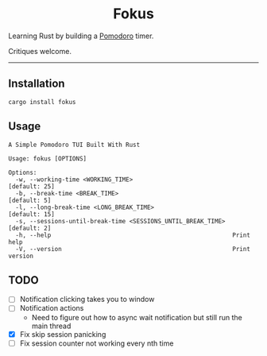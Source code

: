 <h1 align="center">Fokus</h1>

Learning Rust by building a [Pomodoro](https://en.wikipedia.org/wiki/Pomodoro_Technique) timer.

Critiques welcome.

---

## Installation

```
cargo install fokus
```

## Usage

```
A Simple Pomodoro TUI Built With Rust

Usage: fokus [OPTIONS]

Options:
  -w, --working-time <WORKING_TIME>                            [default: 25]
  -b, --break-time <BREAK_TIME>                                [default: 5]
  -l, --long-break-time <LONG_BREAK_TIME>                      [default: 15]
  -s, --sessions-until-break-time <SESSIONS_UNTIL_BREAK_TIME>  [default: 2]
  -h, --help                                                   Print help
  -V, --version                                                Print version
```

## TODO

- [ ] Notification clicking takes you to window
- [ ] Notification actions
  - Need to figure out how to async wait notification but still run the main thread
- [x] Fix skip session panicking
- [ ] Fix session counter not working every nth time
